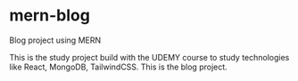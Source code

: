 # mern-blog
Blog project using MERN 

This is the study project build with the UDEMY course to study technologies like React, MongoDB, TailwindCSS.
This is the blog project.
